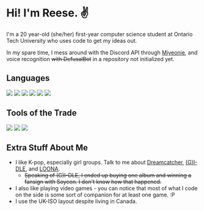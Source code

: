 # Hi! I'm Reese. ✌️
I'm a 20 year-old (she/her) first-year computer science student at Ontario Tech University who uses code to get my ideas out. 

In my spare time, I mess around with the Discord API through <a href="https://github.com/reesypiece">Miyeonie</a>, and voice recognition ~~with DefusalBot~~ in a repository not initialized yet.

## Languages
<img src="https://img.shields.io/badge/C++-%2300599C.svg?&style=for-the-badge&logo=c%2B%2B&logoColor=white"> <img src="https://img.shields.io/badge/Python-%233776AB.svg?&style=for-the-badge&logo=python&logoColor=white"> <img src="https://img.shields.io/badge/HTML5-%23E34F26.svg?&style=for-the-badge&logo=html5&logoColor=white"> <img src="https://img.shields.io/badge/CSS3-%231572B6.svg?&style=for-the-badge&logo=css3&logoColor=white"> <img src="https://img.shields.io/badge/JavaScript-%23F7DF1E.svg?&style=for-the-badge&logo=javascript&logoColor=black"> <img src="https://img.shields.io/badge/TypeScript-%233178C6.svg?&style=for-the-badge&logo=typescript&logoColor=white">

## Tools of the Trade
<img src="https://img.shields.io/badge/Nvim-%2357A143.svg?&style=for-the-badge&logo=neovim&logoColor=white"> <img src="https://img.shields.io/badge/VS%20Code-%23007ACC.svg?&style=for-the-badge&logo=visual-studio-code&logoColor=white"> <img src="https://img.shields.io/badge/Arch%20Linux-%231793D1.svg?&style=for-the-badge&logo=arch-linux&logoColor=white">

## Extra Stuff About Me
- I like K-pop, especially girl groups. Talk to me about <a href="https://en.wikipedia.org/wiki/Dreamcatcher_(group)">Dreamcatcher</a>, <a href="https://en.wikipedia.org/wiki/(G)I-dle">(G)I-DLE</a>, and <a href="https://en.wikipedia.org/wiki/Loona">LOONA</a>.
  - ~~Speaking of (G)I-DLE, I ended up buying one album and winning a fansign with Soyeon. I don't know how that happened.~~ 
- I also like playing video games - you can notice that most of what I code on the side is some sort of companion for at least one game. :P 
- I use the UK-ISO layout despite living in Canada.
